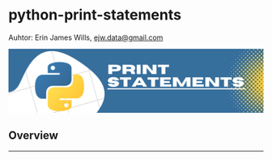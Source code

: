 # python-print-statements  

Auhtor:  Erin James Wills, ejw.data@gmail.com   

![Print Statements](./images/py-print.png)  

## Overview  
<hr>  


<br>

